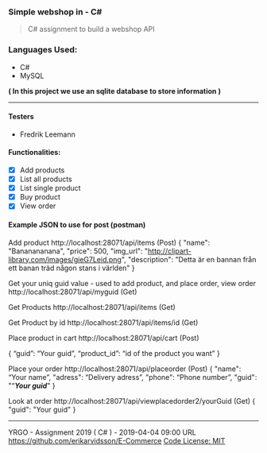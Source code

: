 ### Simple webshop in - C#

> C# assignment to build a webshop API 

### Languages Used:
- C# 
- MySQL

**( In this project we use an sqlite database to store information )**

---

#### Testers
- Fredrik Leemann

#### Functionalities:

* [x] Add products
* [x] List all products
* [x] List single product
* [x] Buy product
* [x] View order

#### Example JSON to use for post (postman)

Add product
http://localhost:28071/api/items (Post)
{
        "name": "Bananananana",
        "price": 500,
        "img_url": "http://clipart-library.com/images/gieG7Leid.png",
        "description": "Detta är en bannan från ett banan träd någon stans i världen"
}

Get your uniq guid value - used to add product, and place order, view order
http://localhost:28071/api/myguid (Get)

Get Products
http://localhost:28071/api/items (Get)

Get Product by id
http://localhost:28071/api/items/id (Get)

Place product in cart 
http://localhost:28071/api/cart (Post)

{
	“guid”: “Your guid”,
	“product_id”: “id of the product you want”
}

Place your order
http://localhost:28071/api/placeorder (Post)
{
	"name": “Your name”,
        "adress": “Delivery adress”,
        "phone": “Phone number”,
        "guid": "“***Your guid***"
}

Look at order 
http://localhost:28071/api/viewplacedorder2/yourGuid (Get)
{
	"guid": "Your guid"
}


---
YRGO - Assignment 2019 ( C# ) - 2019-04-04 09:00 URL https://github.com/erikarvidsson/E-Commerce
[Code License: MIT](https://github.com/erikarvidsson/E-Commerce/blob/master/LICENSE)
